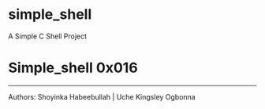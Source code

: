 # simple_shell
A Simple C Shell Project
# Simple_shell 0x016
________
Authors: Shoyinka Habeebullah | Uche Kingsley Ogbonna
